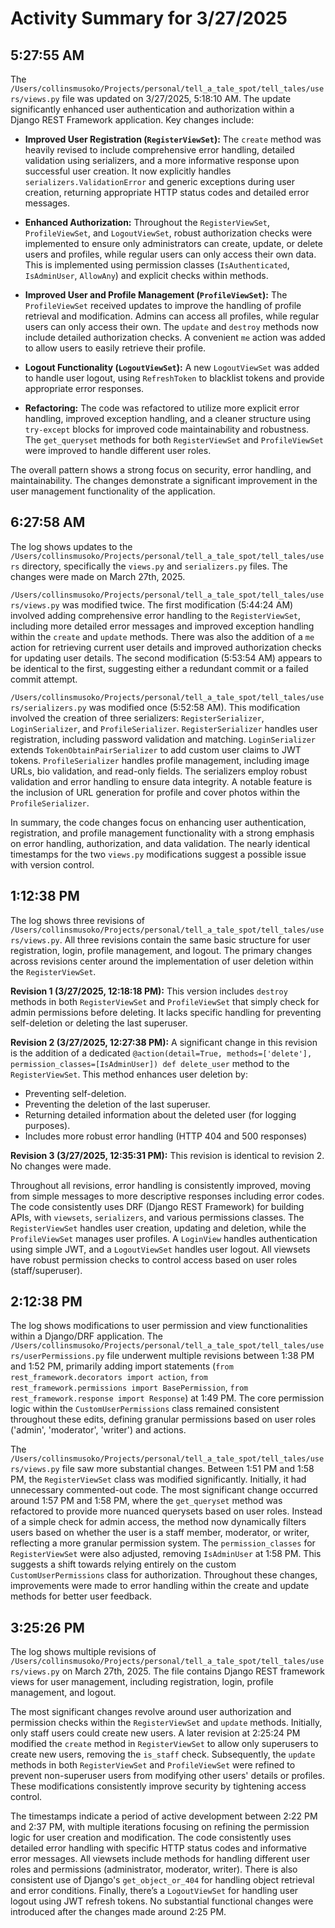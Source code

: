 # Activity Summary for 3/27/2025

## 5:27:55 AM
The `/Users/collinsmusoko/Projects/personal/tell_a_tale_spot/tell_tales/users/views.py` file was updated on 3/27/2025, 5:18:10 AM.  The update significantly enhanced user authentication and authorization within a Django REST Framework application.  Key changes include:

* **Improved User Registration (`RegisterViewSet`):** The `create` method was heavily revised to include comprehensive error handling, detailed validation using serializers, and a more informative response upon successful user creation.  It now explicitly handles `serializers.ValidationError` and generic exceptions during user creation, returning appropriate HTTP status codes and detailed error messages.

* **Enhanced Authorization:**  Throughout the `RegisterViewSet`, `ProfileViewSet`, and `LogoutViewSet`, robust authorization checks were implemented to ensure only administrators can create, update, or delete users and profiles, while regular users can only access their own data.  This is implemented using permission classes (`IsAuthenticated`, `IsAdminUser`, `AllowAny`) and explicit checks within methods.

* **Improved User and Profile Management (`ProfileViewSet`):** The `ProfileViewSet`  received updates to improve the handling of profile retrieval and modification.  Admins can access all profiles, while regular users can only access their own.  The `update` and `destroy` methods now include detailed authorization checks.  A convenient `me` action was added to allow users to easily retrieve their profile.

* **Logout Functionality (`LogoutViewSet`):** A new `LogoutViewSet` was added to handle user logout, using `RefreshToken` to blacklist tokens and provide appropriate error responses.

* **Refactoring:** The code was refactored to utilize more explicit error handling, improved exception handling, and a cleaner structure using `try-except` blocks for improved code maintainability and robustness.  The `get_queryset` methods for both `RegisterViewSet` and `ProfileViewSet` were improved to handle different user roles.

The overall pattern shows a strong focus on security, error handling, and maintainability.  The changes demonstrate a significant improvement in the user management functionality of the application.


## 6:27:58 AM
The log shows updates to the `/Users/collinsmusoko/Projects/personal/tell_a_tale_spot/tell_tales/users` directory, specifically the `views.py` and `serializers.py` files.  The changes were made on March 27th, 2025.

`/Users/collinsmusoko/Projects/personal/tell_a_tale_spot/tell_tales/users/views.py` was modified twice.  The first modification (5:44:24 AM) involved adding comprehensive error handling to the `RegisterViewSet`, including more detailed error messages and improved exception handling within the `create` and `update` methods.  There was also the addition of a  `me` action for retrieving current user details and improved authorization checks for updating user details.  The second modification (5:53:54 AM) appears to be identical to the first, suggesting either a redundant commit or a failed commit attempt.

`/Users/collinsmusoko/Projects/personal/tell_a_tale_spot/tell_tales/users/serializers.py` was modified once (5:52:58 AM). This modification involved the creation of three serializers: `RegisterSerializer`, `LoginSerializer`, and `ProfileSerializer`.  `RegisterSerializer` handles user registration, including password validation and matching.  `LoginSerializer` extends `TokenObtainPairSerializer` to add custom user claims to JWT tokens. `ProfileSerializer` handles profile management, including image URLs, bio validation, and read-only fields.  The serializers employ robust validation and error handling to ensure data integrity.  A notable feature is the inclusion of URL generation for profile and cover photos within the `ProfileSerializer`.

In summary, the code changes focus on enhancing user authentication, registration, and profile management functionality with a strong emphasis on error handling, authorization, and data validation.  The nearly identical timestamps for the two `views.py` modifications suggest a possible issue with version control.


## 1:12:38 PM
The log shows three revisions of `/Users/collinsmusoko/Projects/personal/tell_a_tale_spot/tell_tales/users/views.py`.  All three revisions contain the same basic structure for user registration, login, profile management, and logout.  The primary changes across revisions center around the implementation of user deletion within the `RegisterViewSet`.

**Revision 1 (3/27/2025, 12:18:18 PM):** This version includes  `destroy` methods in both `RegisterViewSet` and `ProfileViewSet` that simply check for admin permissions before deleting.  It lacks specific handling for preventing self-deletion or deleting the last superuser.

**Revision 2 (3/27/2025, 12:27:38 PM):**  A significant change in this revision is the addition of a dedicated `@action(detail=True, methods=['delete'], permission_classes=[IsAdminUser]) def delete_user` method to the `RegisterViewSet`. This method enhances user deletion by:
* Preventing self-deletion.
* Preventing the deletion of the last superuser.
* Returning detailed information about the deleted user (for logging purposes).
* Includes more robust error handling (HTTP 404 and 500 responses)

**Revision 3 (3/27/2025, 12:35:31 PM):** This revision is identical to revision 2. No changes were made.

Throughout all revisions,  error handling is consistently improved, moving from simple messages to more descriptive responses including error codes.  The code consistently uses DRF (Django REST Framework) for building APIs, with `viewsets`, `serializers`, and various permissions classes. The `RegisterViewSet` handles user creation, updating and deletion, while the `ProfileViewSet` manages user profiles. A `LoginView` handles authentication using simple JWT, and a `LogoutViewSet` handles user logout.  All viewsets have robust permission checks to control access based on user roles (staff/superuser).


## 2:12:38 PM
The log shows modifications to user permission and view functionalities within a Django/DRF application.  The `/Users/collinsmusoko/Projects/personal/tell_a_tale_spot/tell_tales/users/userPermissions.py` file underwent multiple revisions between 1:38 PM and 1:52 PM, primarily adding import statements (`from rest_framework.decorators import action`, `from rest_framework.permissions import BasePermission`, `from rest_framework.response import Response`) at 1:49 PM. The core permission logic within the `CustomUserPermissions` class remained consistent throughout these edits, defining granular permissions based on user roles ('admin', 'moderator', 'writer') and actions.

The `/Users/collinsmusoko/Projects/personal/tell_a_tale_spot/tell_tales/users/views.py` file saw more substantial changes. Between 1:51 PM and 1:58 PM, the `RegisterViewSet` class was modified significantly. Initially, it had unnecessary commented-out code.  The most significant change occurred around 1:57 PM and 1:58 PM, where the `get_queryset` method was refactored to provide more nuanced querysets based on user roles.  Instead of a simple check for admin access, the method now dynamically filters users based on whether the user is a staff member, moderator, or writer, reflecting a more granular permission system.  The `permission_classes` for `RegisterViewSet` were also adjusted, removing `IsAdminUser` at 1:58 PM. This suggests a shift towards relying entirely on the custom `CustomUserPermissions` class for authorization.  Throughout these changes, improvements were made to error handling within the create and update methods for better user feedback.


## 3:25:26 PM
The log shows multiple revisions of `/Users/collinsmusoko/Projects/personal/tell_a_tale_spot/tell_tales/users/views.py` on March 27th, 2025.  The file contains Django REST framework views for user management, including registration, login, profile management, and logout.

The most significant changes revolve around user authorization and permission checks within the `RegisterViewSet` and `update` methods. Initially,  only staff users could create new users.  A later revision at 2:25:24 PM modified the `create` method in `RegisterViewSet` to allow only superusers to create new users, removing the `is_staff` check.  Subsequently, the `update` methods in both `RegisterViewSet` and `ProfileViewSet` were refined to prevent non-superuser users from modifying other users' details or profiles.  These modifications consistently improve security by tightening access control.

The timestamps indicate a period of active development between 2:22 PM and 2:37 PM, with multiple iterations focusing on refining the permission logic for user creation and modification. The code consistently uses detailed error handling with specific HTTP status codes and informative error messages.  All viewsets include methods for handling different user roles and permissions (administrator, moderator, writer).  There is also consistent use of Django's `get_object_or_404` for handling object retrieval and error conditions.  Finally, there’s a `LogoutViewSet` for handling user logout using JWT refresh tokens.  No substantial functional changes were introduced after the changes made around 2:25 PM.

